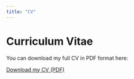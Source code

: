```yaml
---
title: "CV"
---
```


# Curriculum Vitae

You can download my full CV in PDF format here:

[Download my CV (PDF)](/assets/pdf/cv_ritter.pdf)
